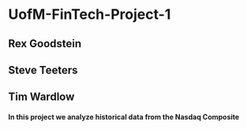 # UofM-FinTech-Project-1

## Rex Goodstein
## Steve Teeters
## Tim Wardlow

#### In this project we analyze historical data from the Nasdaq Composite 